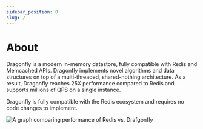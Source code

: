 ```yaml
---
sidebar_position: 0
slug: /
---
```


# About
Dragonfly is a modern in-memory datastore, fully compatible with Redis and Memcached APIs. Dragonfly implements novel algorithms and data structures on top of a multi-threaded, shared-nothing architecture. As a result, Dragonfly reaches 25X performance compared to Redis and supports millions of QPS on a single instance.

 Dragonfly is fully compatible with the Redis ecosystem and requires no code changes to implement.

![A graph comparing performance of Redis vs. Drafgonfly](/img/comparison.png)

